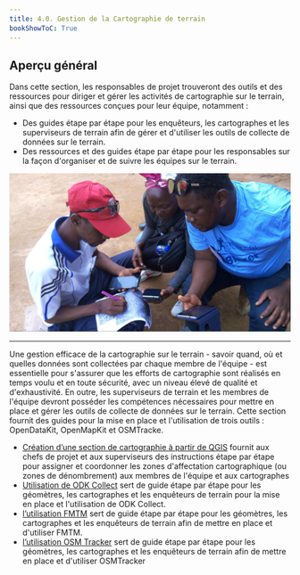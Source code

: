 ```yaml
---
title: 4.0. Gestion de la Cartographie de terrain
bookShowToC: True
---
```


## Aperçu général

Dans cette section, les responsables de projet trouveront des outils et des ressources pour diriger et gérer les activités de cartographie sur le terrain, ainsi que des ressources conçues pour leur équipe, notamment :

* Des guides étape par étape pour les enquêteurs, les cartographes et les superviseurs de terrain afin de gérer et d'utiliser les outils de collecte de données sur le terrain.
* Des ressources et des guides étape par étape pour les responsables sur la façon d'organiser et de suivre les équipes sur le terrain.

![](/images/4_field_mapping_management/0401_fieldmapping.jpg)

***

Une gestion efficace de la cartographie sur le terrain - savoir quand, où et quelles données sont collectées par chaque membre de l'équipe - est essentielle pour s'assurer que les efforts de cartographie sont réalisés en temps voulu et en toute sécurité, avec un niveau élevé de qualité et d'exhaustivité. En outre, les superviseurs de terrain et les membres de l'équipe devront posséder les compétences nécessaires pour mettre en place et gérer les outils de collecte de données sur le terrain. Cette section fournit des guides pour la mise en place et l'utilisation de trois outils : OpenDataKit, OpenMapKit et OSMTracke.

* [Création d’une section de cartographie à partir de QGIS](https://toolbox.hotosm.org/fr/pages/4_field-mapping-management/4_1_creating_mapping_section_using_qgis/) fournit aux chefs de projet et aux superviseurs des instructions étape par étape pour assigner et coordonner les zones d'affectation cartographique (ou zones de dénombrement) aux membres de l'équipe et aux cartographes
* [Utilisation de ODK Collect](https://toolbox.hotosm.org/fr/pages/4_field-mapping-management/4_3_using_odk_collect/) sert de guide étape par étape pour les géomètres, les cartographes et les enquêteurs de terrain pour la mise en place et l'utilisation de ODK Collect.
* [l’utilisation FMTM](https://toolbox.hotosm.org/fr/pages/4_field-mapping-management/4_2_using_fmtm_for_field_data_collection/) sert de guide étape par étape pour les géomètres, les cartographes et les enquêteurs de terrain afin de mettre en place et d'utiliser FMTM.
* [l’utilisation OSM Tracker](https://toolbox.hotosm.org/fr/pages/4_field-mapping-management/4_4_using_osm_tracker/) sert de guide étape par étape pour les géomètres, les cartographes et les enquêteurs de terrain afin de mettre en place et d'utiliser OSMTracker